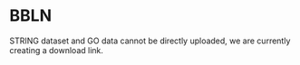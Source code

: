 # BBLN
STRING dataset and GO data cannot be directly uploaded, we are currently creating a download link.
